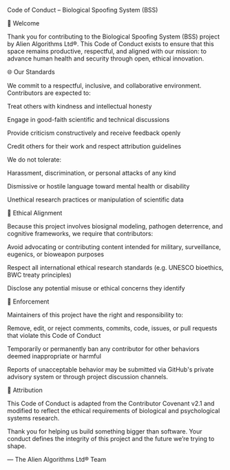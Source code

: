 Code of Conduct – Biological Spoofing System (BSS)

👋 Welcome

Thank you for contributing to the Biological Spoofing System (BSS) project by Alien Algorithms Ltd®. This Code of Conduct exists to ensure that this space remains productive, respectful, and aligned with our mission: to advance human health and security through open, ethical innovation.

🌐 Our Standards

We commit to a respectful, inclusive, and collaborative environment. Contributors are expected to:

Treat others with kindness and intellectual honesty

Engage in good-faith scientific and technical discussions

Provide criticism constructively and receive feedback openly

Credit others for their work and respect attribution guidelines

We do not tolerate:

Harassment, discrimination, or personal attacks of any kind

Dismissive or hostile language toward mental health or disability

Unethical research practices or manipulation of scientific data

🧬 Ethical Alignment

Because this project involves biosignal modeling, pathogen deterrence, and cognitive frameworks, we require that contributors:

Avoid advocating or contributing content intended for military, surveillance, eugenics, or bioweapon purposes

Respect all international ethical research standards (e.g. UNESCO bioethics, BWC treaty principles)

Disclose any potential misuse or ethical concerns they identify

🤝 Enforcement

Maintainers of this project have the right and responsibility to:

Remove, edit, or reject comments, commits, code, issues, or pull requests that violate this Code of Conduct

Temporarily or permanently ban any contributor for other behaviors deemed inappropriate or harmful

Reports of unacceptable behavior may be submitted via GitHub's private advisory system or through project discussion channels.

🙌 Attribution

This Code of Conduct is adapted from the Contributor Covenant v2.1 and modified to reflect the ethical requirements of biological and psychological systems research.

Thank you for helping us build something bigger than software. Your conduct defines the integrity of this project and the future we’re trying to shape.

— The Alien Algorithms Ltd® Team

